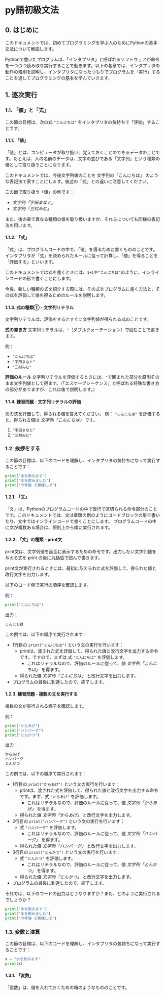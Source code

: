# py語初級文法

## 0. はじめに

このドキュメントでは、初めてプログラミングを学ぶ人のためにPythonの基本文法について解説します。

Pythonで書いたプログラムは、「インタプリタ」と呼ばれるソフトウェアが命令を一つづつ読み取り実行することで動きます。以下の各章では、インタプリタの動作の規則を説明し、インタプリタになったつもりでプログラムを「実行」することを通してプログラミングの基本を学んでいきます。

## 1. 逐次実行

### 1.1. 「値」と「式」

この節の目標は、次の式 `"こんにちは"` をインタプリタの気持ちで「評価」することです。

#### 1.1.1. 「値」

「値」とは、コンピュータが取り扱い、覚えておくことのできるデータのことです。たとえば、人の名前のデータは、文字の並びである「文字列」という種類の値として取り扱うことになります。

このドキュメントでは、今後文字列値のことを 文字列の「こんにちは」 のような表記法で表すことにします。後述の「式」との違いに注意してください。

この節で取り扱う「値」の例です：

- *文字列「宇田まなと」*
- *文字列「三村みむ」*

また、後の章で異なる種類の値を取り扱いますが、それらについても同様の表記法を用います。

#### 1.1.2. 「式」

「式」は、プログラムコードの中で、「値」を得るために書くもののことです。インタプリタが「式」を決められたルールに従って計算し、「値」を得ることを「評価する」といいます。

このドキュメントでは式を書くときには、`1+1`や`"こんにちは"`のように、インラインコードの形で書くことにします。

今後、新しい種類の式を紹介する際には、その式をプログラムに書く方法と、その式を評価して値を得るためのルールを説明します。

#### 1.1.3. 式の種類① - 文字列リテラル

文字列リテラルは、評価をするとすぐに文字列値が得られる式のことです。

**式の書き方**
文字列リテラルは、`"`（ダブルクォーテーション）で囲むことで書きます。

例：

- `"こんにちは"`
- `"宇田まなと"`
- `"三村みむ"`

**評価のルール**
文字列リテラルを評価するときには、`"`で囲まれた部分を原則そのまま文字列値として得ます。（「エスケープシーケンス」と呼ばれる特殊な書き方の部分がありますが、これは後で説明します。）

#### 1.1.4. 練習問題 - 文字列リテラルの評価

次の式を評価して、得られる値を答えてください。
例： `"こんにちは"` を評価すると、得られる値は *文字列「こんにちは」* です。

1. `"宇田まなと"`
2. `"三村みむ"`

### 1.2. 挨拶をする

この節の目標は、以下のコードを理解し、インタプリタの気持ちになって実行することです：

```python
print("水を飲みます")
print("水を飲みました")
print("ウ考寝 そ無練しぽ")
```

#### 1.2.1. 「文」

「文」は、Pythonのプログラムコードの中で改行で区切られる命令部分のことです。このドキュメントでは、文は章頭の例のようにコードブロックの形で書いたり、文中ではインラインコードで書くことにします。
プログラムコードの中に文が複数ある場合は、原則上から順に実行されます。

#### 1.2.2. 「文」の種類 - print文

print文は、文字列値を画面に表示するための命令です。出力したい文字列値を与える式を print の後に丸括弧で囲んで書きます。

print文が実行されるときには、最初に与えられた式を評価して、得られた値と改行文字を出力します。

以下のコード例で実行の順序を確認します。

例：

```python
print("こんにちは")
```

出力；

```txt
こんにちは
```

この例では、以下の順序で実行されます：

- 1行目の `print("こんにちは")` という文の実行を行います：
  - printは、渡された式を評価して、得られた値と改行文字を出力する命令です。ですので、まずは 式 `"こんにちは"` を評価します。
    - これはリテラルなので、評価のルールに従って、値 *文字列「こんにちは」* を得ます。
  - 得られた値 *文字列「こんにちは」* と改行文字を出力します。
- プログラムの最後に到達したので、終了します。

#### 1.2.3. 練習問題 - 複数の文を実行する

複数の文が実行される様子を確認します。

例：

```python
print("からあげ")
print("ハンバーグ")
print("とんかつ")
```

出力：

```txt
からあげ
ハンバーグ
とんかつ
```

この例では、以下の順序で実行されます：

- 1行目の `print("からあげ")` という文の実行を行います：
  - printは、渡された式を評価して、得られた値と改行文字を出力する命令です。まず、式 `"からあげ"` を評価します。
    - これはリテラルなので、評価のルールに従って、値 *文字列「からあげ」* を得ます。
  - 得られた値 *文字列「からあげ」* と改行文字を出力します。
- 2行目の `print("ハンバーグ")` という文の実行を行います：
  - 式 `"ハンバーグ"` を評価します。
    - これはリテラルなので、評価のルールに従って、値 *文字列「ハンバーグ」* を得ます。
  - 得られた値 *文字列「ハンバーグ」* と改行文字を出力します。
- 3行目の `print("とんかつ")` という文の実行を行います：  
  - 式 `"とんかつ"` を評価します。
    - これはリテラルなので、評価のルールに従って、値 *文字列「とんかつ」* を得ます。
  - 得られた値 *文字列「とんかつ」* と改行文字を出力します。
- プログラムの最後に到達したので、終了します。

それでは、以下のコードの出力はどうなりますか？また、どのように実行されるでしょうか？

```python
print("水を飲みます")
print("水を飲みました")
print("ウ考寝 そ無練しぽ")
```

### 1.3. 変数と演算
この節の目標は、以下のコードを理解し、インタプリタの気持ちになって実行することです：

```python
x = "水を飲みます"
print(x)
```

#### 1.3.1. 「変数」
「変数」は、値を入れておくための箱のようなもののことです。